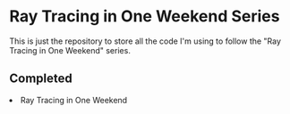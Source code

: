 # Ray Tracing in One Weekend Series

This is just the repository to store all the code I'm using to follow the "Ray Tracing in One Weekend" series.

## Completed
<li>Ray Tracing in One Weekend</li>
